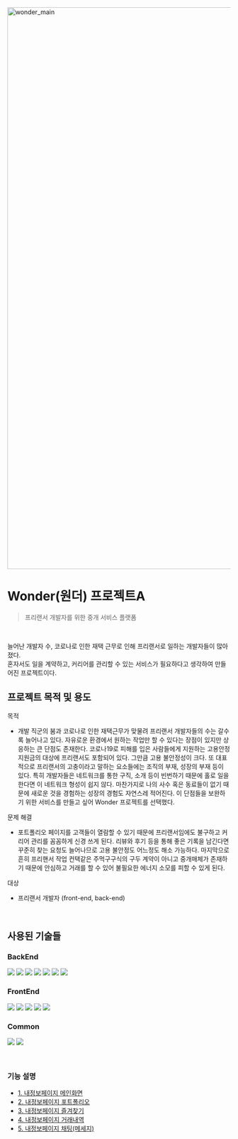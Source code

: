 <img width="1265" alt="wonder_main" src="https://user-images.githubusercontent.com/105254085/235054731-a630aa0f-da66-4480-8f59-103e38c36b7a.png">


# Wonder(원더) 프로젝트A
> 프리랜서 개발자를 위한 중개 서비스 플랫폼

<br/>

늘어난 개발자 수, 코로나로 인한 재택 근무로 인해 프리랜서로 일하는 개발자들이 많아졌다.  
혼자서도 일을 계약하고, 커리어를 관리할 수 있는 서비스가 필요하다고 생각하여 만들어진 프로젝트이다.

## 프로젝트 목적 및 용도

목적
 * 개발 직군의 붐과 코로나로 인한 재택근무가 맞물려 프리랜서 개발자들의 수는 갈수록 늘어나고 있다. 자유로운 환경에서 원하는 작업만 할 수 있다는 장점이 있지만 상응하는 큰 단점도 존재한다. 코로나19로 피해를 입은 사람들에게 지원하는 고용안정 지원금의 대상에 프리랜서도 포함되어 있다. 그만큼 고용 불안정성이 크다. 또 대표적으로 프리랜서의 고충이라고 말하는 요소들에는 조직의 부재, 성장의 부재 등이 있다. 특히 개발자들은 네트워크를 통한 구직, 소개 등이 빈번하기 때문에 홀로 일을 한다면 이 네트워크 형성이 쉽지 않다. 마찬가지로 나의 사수 혹은 동료들이 없기 때문에 새로운 것을 경험하는 성장의 경험도 자연스레 적어진다. 이 단점들을 보완하기 위한 서비스를 만들고 싶어 Wonder 프로젝트를 선택했다.

문제 해결
 * 포트폴리오 페이지를 고객들이 열람할 수 있기 때문에 프리랜서임에도 불구하고 커리어 관리를 꼼꼼하게 신경 쓰게 된다. 리뷰와 후기 등을 통해 좋은 기록을 남긴다면 꾸준히 찾는 요청도 늘어나므로 고용 불안정도 어느정도 해소 가능하다. 마지막으로 흔히 프리핸서 작업 컨택같은 주먹구구식의 구두 계약이 아니고 중개매체가 존재하기 때문에 안심하고 거래를 할 수 있어 불필요한 에너지 소모를 피할 수 있게 된다.

대상
 * 프리랜서 개발자 (front-end, back-end)

<br>

## 사용된 기술들
### BackEnd   
<img src="https://img.shields.io/badge/Java-007396?style=for-the-badge&logo=Java&logoColor=white"/></a>
<img src="https://img.shields.io/badge/Jstl-007396?style=for-the-badge&logo=jstl&logoColor=white"/></a>
<img src="https://img.shields.io/badge/Oracle-red?style=for-the-badge&logo=oracle&logoColor=white"/></a>
<img src="https://img.shields.io/badge/SqlDeveloper-548294?style=for-the-badge&logo=sqldeveloper&logoColor=white"/></a>
<img src="https://img.shields.io/badge/MyBatis-black?style=for-the-badge&logo=bybatis&logoColor=white"/></a>
<img src="https://img.shields.io/badge/Tomcat-F8DC75?style=for-the-badge&logo=apachetomcat&logoColor=black"/></a>
<img src="https://img.shields.io/badge/Spring-6DB33F?style=for-the-badge&logo=Spring&logoColor=white"/></a>   
### FrontEnd   
<img src="https://img.shields.io/badge/Html5-E34F26?style=for-the-badge&logo=Html5&logoColor=white"/></a>
<img src="https://img.shields.io/badge/CSS3-1572B6?style=for-the-badge&logo=CSS3&logoColor=white"/></a>
<img src="https://img.shields.io/badge/JavaScript-F7DF1E?style=for-the-badge&logo=javascript&logoColor=black"/></a>
<img src="https://img.shields.io/badge/jQuery-0769AD?style=for-the-badge&logo=jquery&logoColor=white"/></a>
<img src="https://img.shields.io/badge/Bootstrap-7952B3?style=for-the-badge&logo=bootstrap&logoColor=white"/></a>   
### Common   
<img src="https://img.shields.io/badge/kakao-FFCD00?style=for-the-badge&logo=kakao&logoColor=black"/></a>
<img src="https://img.shields.io/badge/iamport-007396?style=for-the-badge&logo=Java&logoColor=white"/></a>

<br>


### 기능 설명

- [1. 내정보페이지 메인화면](https://github.com/HIGHZESS/wonder/blob/main/%EA%B8%B0%EB%8A%A5%EC%84%A4%EB%AA%85/mypage_profile.md)
- [2. 내정보페이지 포트폴리오](https://github.com/HIGHZESS/wonder/blob/main/%EA%B8%B0%EB%8A%A5%EC%84%A4%EB%AA%85/mypage_portfolio.md)
- [3. 내정보페이지 즐겨찾기](https://github.com/HIGHZESS/wonder/blob/main/%EA%B8%B0%EB%8A%A5%EC%84%A4%EB%AA%85/mypage_bookmark.md)
- [4. 내정보페이지 거래내역](https://github.com/HIGHZESS/wonder/blob/main/%EA%B8%B0%EB%8A%A5%EC%84%A4%EB%AA%85/mypage_transaction.md)
- [5. 내정보페이지 채팅(메세지)](https://github.com/HIGHZESS/wonder/blob/main/%EA%B8%B0%EB%8A%A5%EC%84%A4%EB%AA%85/mypage_chatting.md)

